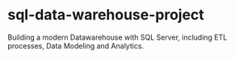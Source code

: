 # sql-data-warehouse-project
Building a modern Datawarehouse with SQL Server, including ETL processes, Data Modeling and Analytics.
